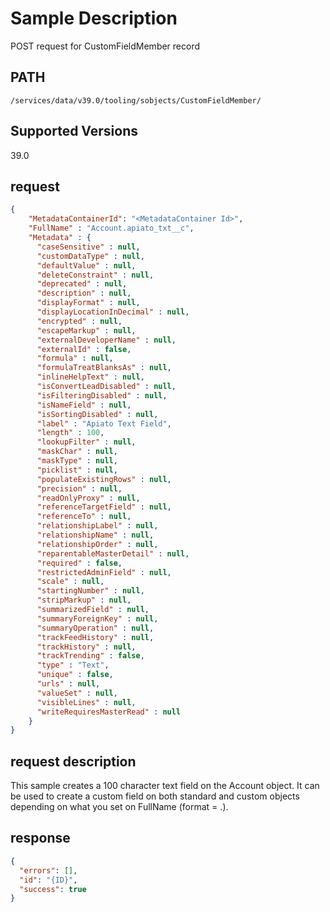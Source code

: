 # Sample Description
POST request for CustomFieldMember record

## PATH
```
/services/data/v39.0/tooling/sobjects/CustomFieldMember/
```
## Supported Versions
39.0

## request
 ```json
 {
     "MetadataContainerId": "<MetadataContainer Id>",
     "FullName" : "Account.apiato_txt__c",
     "Metadata" : {
       "caseSensitive" : null,
       "customDataType" : null,
       "defaultValue" : null,
       "deleteConstraint" : null,
       "deprecated" : null,
       "description" : null,
       "displayFormat" : null,
       "displayLocationInDecimal" : null,
       "encrypted" : null,
       "escapeMarkup" : null,
       "externalDeveloperName" : null,
       "externalId" : false,
       "formula" : null,
       "formulaTreatBlanksAs" : null,
       "inlineHelpText" : null,
       "isConvertLeadDisabled" : null,
       "isFilteringDisabled" : null,
       "isNameField" : null,
       "isSortingDisabled" : null,
       "label" : "Apiato Text Field",
       "length" : 100,
       "lookupFilter" : null,
       "maskChar" : null,
       "maskType" : null,
       "picklist" : null,
       "populateExistingRows" : null,
       "precision" : null,
       "readOnlyProxy" : null,
       "referenceTargetField" : null,
       "referenceTo" : null,
       "relationshipLabel" : null,
       "relationshipName" : null,
       "relationshipOrder" : null,
       "reparentableMasterDetail" : null,
       "required" : false,
       "restrictedAdminField" : null,
       "scale" : null,
       "startingNumber" : null,
       "stripMarkup" : null,
       "summarizedField" : null,
       "summaryForeignKey" : null,
       "summaryOperation" : null,
       "trackFeedHistory" : null,
       "trackHistory" : null,
       "trackTrending" : false,
       "type" : "Text",
       "unique" : false,
       "urls" : null,
       "valueSet" : null,
       "visibleLines" : null,
       "writeRequiresMasterRead" : null
     }
 }
```

## request description
This sample creates a 100 character text field on the Account object. It can be used to create a custom field on both standard and custom objects depending on what you set on FullName (format = <standard or custom Object API name>.<Custom Field API Name>).

## response
```json
{
  "errors": [],
  "id": "{ID}",
  "success": true
}
```
